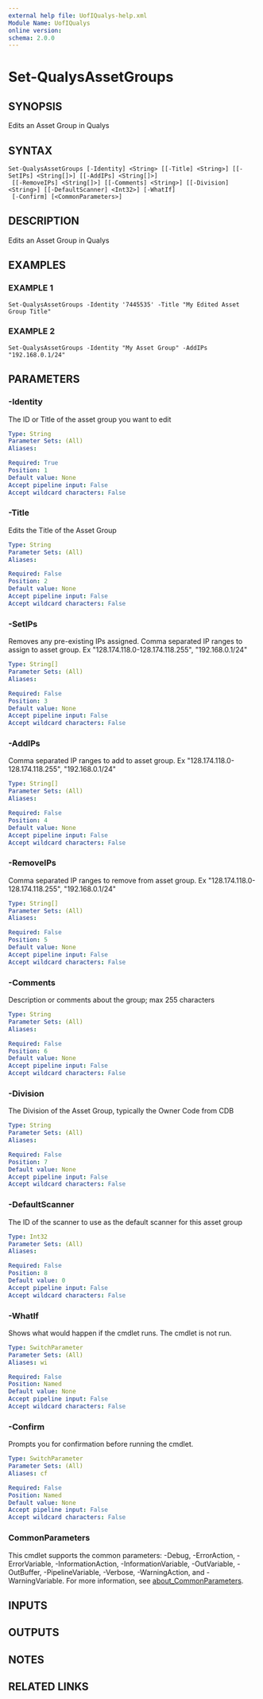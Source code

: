 ```yaml
---
external help file: UofIQualys-help.xml
Module Name: UofIQualys
online version:
schema: 2.0.0
---
```


# Set-QualysAssetGroups

## SYNOPSIS
Edits an Asset Group in Qualys

## SYNTAX

```
Set-QualysAssetGroups [-Identity] <String> [[-Title] <String>] [[-SetIPs] <String[]>] [[-AddIPs] <String[]>]
 [[-RemoveIPs] <String[]>] [[-Comments] <String>] [[-Division] <String>] [[-DefaultScanner] <Int32>] [-WhatIf]
 [-Confirm] [<CommonParameters>]
```

## DESCRIPTION
Edits an Asset Group in Qualys

## EXAMPLES

### EXAMPLE 1
```
Set-QualysAssetGroups -Identity '7445535' -Title "My Edited Asset Group Title"
```

### EXAMPLE 2
```
Set-QualysAssetGroups -Identity "My Asset Group" -AddIPs "192.168.0.1/24"
```

## PARAMETERS

### -Identity
The ID or Title of the asset group you want to edit

```yaml
Type: String
Parameter Sets: (All)
Aliases:

Required: True
Position: 1
Default value: None
Accept pipeline input: False
Accept wildcard characters: False
```

### -Title
Edits the Title of the Asset Group

```yaml
Type: String
Parameter Sets: (All)
Aliases:

Required: False
Position: 2
Default value: None
Accept pipeline input: False
Accept wildcard characters: False
```

### -SetIPs
Removes any pre-existing IPs assigned.
Comma separated IP ranges to assign to asset group.
Ex "128.174.118.0-128.174.118.255", "192.168.0.1/24"

```yaml
Type: String[]
Parameter Sets: (All)
Aliases:

Required: False
Position: 3
Default value: None
Accept pipeline input: False
Accept wildcard characters: False
```

### -AddIPs
Comma separated IP ranges to add to asset group.
Ex "128.174.118.0-128.174.118.255", "192.168.0.1/24"

```yaml
Type: String[]
Parameter Sets: (All)
Aliases:

Required: False
Position: 4
Default value: None
Accept pipeline input: False
Accept wildcard characters: False
```

### -RemoveIPs
Comma separated IP ranges to remove from asset group.
Ex "128.174.118.0-128.174.118.255", "192.168.0.1/24"

```yaml
Type: String[]
Parameter Sets: (All)
Aliases:

Required: False
Position: 5
Default value: None
Accept pipeline input: False
Accept wildcard characters: False
```

### -Comments
Description or comments about the group; max 255 characters

```yaml
Type: String
Parameter Sets: (All)
Aliases:

Required: False
Position: 6
Default value: None
Accept pipeline input: False
Accept wildcard characters: False
```

### -Division
The Division of the Asset Group, typically the Owner Code from CDB

```yaml
Type: String
Parameter Sets: (All)
Aliases:

Required: False
Position: 7
Default value: None
Accept pipeline input: False
Accept wildcard characters: False
```

### -DefaultScanner
The ID of the scanner to use as the default scanner for this asset group

```yaml
Type: Int32
Parameter Sets: (All)
Aliases:

Required: False
Position: 8
Default value: 0
Accept pipeline input: False
Accept wildcard characters: False
```

### -WhatIf
Shows what would happen if the cmdlet runs.
The cmdlet is not run.

```yaml
Type: SwitchParameter
Parameter Sets: (All)
Aliases: wi

Required: False
Position: Named
Default value: None
Accept pipeline input: False
Accept wildcard characters: False
```

### -Confirm
Prompts you for confirmation before running the cmdlet.

```yaml
Type: SwitchParameter
Parameter Sets: (All)
Aliases: cf

Required: False
Position: Named
Default value: None
Accept pipeline input: False
Accept wildcard characters: False
```

### CommonParameters
This cmdlet supports the common parameters: -Debug, -ErrorAction, -ErrorVariable, -InformationAction, -InformationVariable, -OutVariable, -OutBuffer, -PipelineVariable, -Verbose, -WarningAction, and -WarningVariable. For more information, see [about_CommonParameters](http://go.microsoft.com/fwlink/?LinkID=113216).

## INPUTS

## OUTPUTS

## NOTES

## RELATED LINKS
